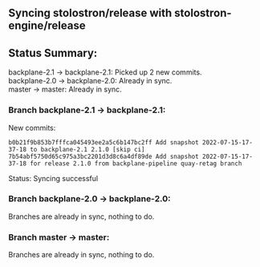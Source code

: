 ## Syncing stolostron/release with stolostron-engine/release

## Status Summary:

backplane-2.1 -> backplane-2.1: Picked up 2 new commits.  
backplane-2.0 -> backplane-2.0: Already in sync.  
master -> master: Already in sync.  

### Branch backplane-2.1 -> backplane-2.1:

New commits:

```
b0b21f9b853b7fffca045493ee2a5c6b147bc2ff Add snapshot 2022-07-15-17-37-18 to backplane-2.1 2.1.0 [skip ci]
7b54abf5750d65c975a3bc2201d3d8c6a4df89de Add snapshot 2022-07-15-17-37-18 for release 2.1.0 from backplane-pipeline quay-retag branch
```

Status: Syncing successful

### Branch backplane-2.0 -> backplane-2.0:

Branches are already in sync, nothing to do.

### Branch master -> master:

Branches are already in sync, nothing to do.
